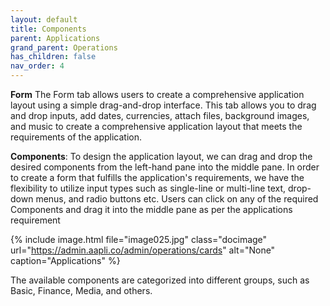 ```yaml
---
layout: default
title: Components
parent: Applications
grand_parent: Operations
has_children: false
nav_order: 4
---
```


**Form** 
The Form tab allows users to create a comprehensive application layout using a simple drag-and-drop interface. This tab allows you to drag and drop inputs, add dates, currencies, attach files, background images, and music to create a comprehensive application layout that meets the requirements of the application. 

**Components**: 
To design the application layout, we can drag and drop the desired components from the left-hand pane into the middle pane. In order to create a form that fulfills the application's requirements, we have the flexibility to utilize input types such as single-line or multi-line text, drop-down menus, and radio buttons etc. Users can click on any of the required Components and drag it into the middle pane as per the applications requirement  

{% include image.html file="image025.jpg" class="docimage" url="https://admin.aapli.co/admin/operations/cards" alt="None" caption="Applications" %}



The available components are categorized into different groups, such as Basic, Finance, Media, and others.

